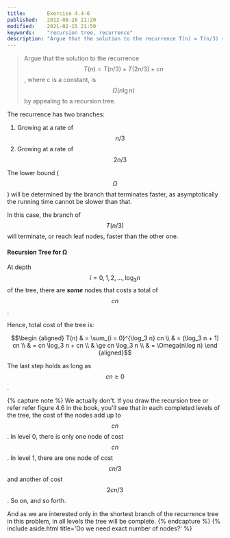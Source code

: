 ```yaml
---
title:       Exercise 4.4-6
published:   2012-08-28 21:20
modified:    2021-02-15 21:50
keywords:    "recursion tree, recurrence"
description: "Argue that the solution to the recurrence T(n) = T(n/3) + T(2n/3) + cn, where c is a constant, is Ω(n lg⁡ n) by appealing to a recursion tree."
---
```


> Argue that the solution to the recurrence $$T(n) = T(n/3) + T(2n/3) + cn$$, where c is a constant, is $$\Omega(n \lg n)$$ by appealing to a recursion tree.

The recurrence has two branches:

1. Growing at a rate of $$n/3$$
2. Growing at a rate of $$2n/3$$

The lower bound ($$\Omega$$) will be determined by the branch that terminates faster, as asymptotically the running time cannot be slower than that.

In this case, the branch of $$T(n/3)$$ will terminate, or reach leaf nodes, faster than the other one.

#### Recursion Tree for Ω

At depth $$i = 0, 1, 2, \dots, \log_3 n$$ of the tree, there are ***some*** nodes that costs a total of $$cn$$.

Hence, total cost of the tree is:

$$\begin {aligned}
T(n) & = \sum_{i = 0}^{\log_3 n} cn \\
     & = (\log_3 n + 1) cn \\
     & = cn \log_3 n + cn \\
     & \ge cn \log_3 n \\
     & = \Omega(n\log n)
\end {aligned}$$

The last step holds as long as $$cn \ge 0$$.

{% capture note %}
We actually don't. If you draw the recursion tree or refer refer figure 4.6 in the book, you'll see that in each completed levels of the tree, the cost of the nodes add up to $$cn$$. In level 0, there is only one node of cost $$cn$$. In level 1, there are one node of cost $$cn/3$$ and another of cost $$2cn/3$$. So on, and so forth.

And as we are interested only in the shortest branch of the recurrence tree in this problem, in all levels the tree will be complete.
{% endcapture %}
{% include aside.html title='Do we need exact number of nodes?' %}
